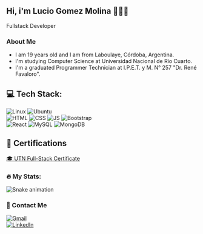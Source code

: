 ## Hi, i'm Lucio Gomez Molina 👋👨‍💻

Fullstack Developer

### About Me
- I am 19 years old and I am from Laboulaye, Córdoba, Argentina.
- I'm studying Computer Science at Universidad Nacional de Río Cuarto.
- I'm a graduated Programmer Technician at I.P.E.T. y M. N° 257 "Dr. René Favaloro".

## 💻 Tech Stack:
![Linux](https://img.shields.io/badge/Linux-FCC624?style=for-the-badge&logo=linux&logoColor=black)
![Ubuntu](https://img.shields.io/badge/Ubuntu-E95420?style=for-the-badge&logo=ubuntu&logoColor=white)  
![HTML](https://img.shields.io/badge/HTML5-E34F26?style=for-the-badge&logo=html5&logoColor=white)
![CSS](https://img.shields.io/badge/CSS3-1572B6?style=for-the-badge&logo=css3&logoColor=white)
![JS](https://img.shields.io/badge/JavaScript-F7DF1E?style=for-the-badge&logo=javascript&logoColor=black)
![Bootstrap](https://img.shields.io/badge/Bootstrap-563D7C?style=for-the-badge&logo=bootstrap&logoColor=white)  
![React](https://img.shields.io/badge/React-20232A?style=for-the-badge&logo=react&logoColor=61DAFB)
![MySQL](https://img.shields.io/badge/MySQL-005C84?style=for-the-badge&logo=mysql&logoColor=white)
![MongoDB](https://img.shields.io/badge/MongoDB-4EA94B?style=for-the-badge&logo=mongodb&logoColor=white)

## 📜 Certifications
[🎓 UTN Full-Stack Certificate](https://github.com/Luciobillions/Luciobillions/raw/main/Certificados-UTN-Bs-As.pdf)
###
<h3 aling="left"> 🔥 My Stats: </h3>
<img src="https://raw.githubusercontent.com/Luciobillions/Luciobillions/output/dist/snake.svg" alt="Snake animation" />


###


### 📩 Contact Me
[![Gmail](https://img.shields.io/badge/Gmail-D14836?style=for-the-badge&logo=gmail&logoColor=white)](mailto:luciogomezmolina1@gmail.com)  
[![LinkedIn](https://img.shields.io/badge/LinkedIn-0077B5?style=for-the-badge&logo=linkedin&logoColor=white)](https://www.linkedin.com/in/lucio-gomez-a21381356/)

